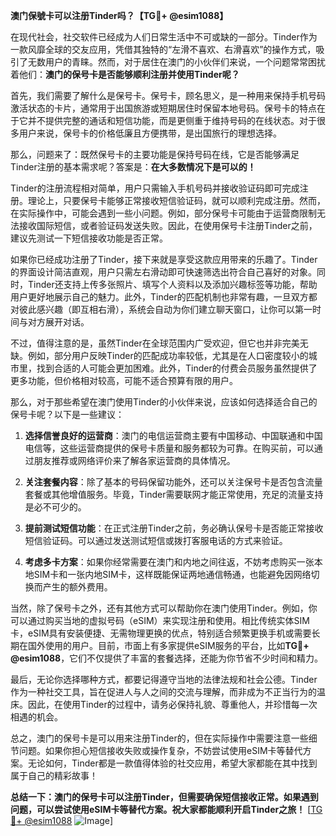**澳门保號卡可以注册Tinder吗？【TG💪+ @esim1088】**

在现代社会，社交软件已经成为人们日常生活中不可或缺的一部分。Tinder作为一款风靡全球的交友应用，凭借其独特的“左滑不喜欢、右滑喜欢”的操作方式，吸引了无数用户的青睐。然而，对于居住在澳门的小伙伴们来说，一个问题常常困扰着他们：**澳门的保号卡是否能够顺利注册并使用Tinder呢？**

首先，我们需要了解什么是保号卡。保号卡，顾名思义，是一种用来保持手机号码激活状态的卡片，通常用于出国旅游或短期居住时保留本地号码。保号卡的特点在于它并不提供完整的通话和短信功能，而是更侧重于维持号码的在线状态。对于很多用户来说，保号卡的价格低廉且方便携带，是出国旅行的理想选择。

那么，问题来了：既然保号卡的主要功能是保持号码在线，它是否能够满足Tinder注册的基本需求呢？答案是：**在大多数情况下是可以的！**

Tinder的注册流程相对简单，用户只需输入手机号码并接收验证码即可完成注册。理论上，只要保号卡能够正常接收短信验证码，就可以顺利完成注册。然而，在实际操作中，可能会遇到一些小问题。例如，部分保号卡可能由于运营商限制无法接收国际短信，或者验证码发送失败。因此，在使用保号卡注册Tinder之前，建议先测试一下短信接收功能是否正常。

如果你已经成功注册了Tinder，接下来就是享受这款应用带来的乐趣了。Tinder的界面设计简洁直观，用户只需左右滑动即可快速筛选出符合自己喜好的对象。同时，Tinder还支持上传多张照片、填写个人资料以及添加兴趣标签等功能，帮助用户更好地展示自己的魅力。此外，Tinder的匹配机制也非常有趣，一旦双方都对彼此感兴趣（即互相右滑），系统会自动为你们建立聊天窗口，让你可以第一时间与对方展开对话。

不过，值得注意的是，虽然Tinder在全球范围内广受欢迎，但它也并非完美无缺。例如，部分用户反映Tinder的匹配成功率较低，尤其是在人口密度较小的城市里，找到合适的人可能会更加困难。此外，Tinder的付费会员服务虽然提供了更多功能，但价格相对较高，可能不适合预算有限的用户。

那么，对于那些希望在澳门使用Tinder的小伙伴来说，应该如何选择适合自己的保号卡呢？以下是一些建议：

1. **选择信誉良好的运营商**：澳门的电信运营商主要有中国移动、中国联通和中国电信等，这些运营商提供的保号卡质量和服务都较为可靠。在购买前，可以通过朋友推荐或网络评价来了解各家运营商的具体情况。

2. **关注套餐内容**：除了基本的号码保留功能外，还可以关注保号卡是否包含流量套餐或其他增值服务。毕竟，Tinder需要联网才能正常使用，充足的流量支持是必不可少的。

3. **提前测试短信功能**：在正式注册Tinder之前，务必确认保号卡是否能正常接收短信验证码。可以通过发送测试短信或拨打客服电话的方式来验证。

4. **考虑多卡方案**：如果你经常需要在澳门和内地之间往返，不妨考虑购买一张本地SIM卡和一张内地SIM卡，这样既能保证两地通信畅通，也能避免因网络切换而产生的额外费用。

当然，除了保号卡之外，还有其他方式可以帮助你在澳门使用Tinder。例如，你可以通过购买当地的虚拟号码（eSIM）来实现注册和使用。相比传统实体SIM卡，eSIM具有安装便捷、无需物理更换的优点，特别适合频繁更换手机或需要长期在国外使用的用户。目前，市面上有多家提供eSIM服务的平台，比如**TG💪+ @esim1088**，它们不仅提供了丰富的套餐选择，还能为你节省不少时间和精力。

最后，无论你选择哪种方式，都要记得遵守当地的法律法规和社会公德。Tinder作为一种社交工具，旨在促进人与人之间的交流与理解，而非成为不正当行为的温床。因此，在使用Tinder的过程中，请务必保持礼貌、尊重他人，并珍惜每一次相遇的机会。

总之，澳门的保号卡是可以用来注册Tinder的，但在实际操作中需要注意一些细节问题。如果你担心短信接收失败或操作复杂，不妨尝试使用eSIM卡等替代方案。无论如何，Tinder都是一款值得体验的社交应用，希望大家都能在其中找到属于自己的精彩故事！

**总结一下：澳门的保号卡可以注册Tinder，但需要确保短信接收正常。如果遇到问题，可以尝试使用eSIM卡等替代方案。祝大家都能顺利开启Tinder之旅！** [[TG💪+ @esim1088](https://t.me/s/esim1088) ![Image](https://i.postimg.cc/4NQfJmqS/Snipaste-2025-05-13-00-14-12.png)]